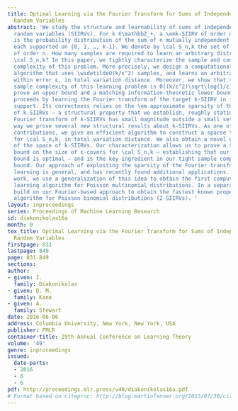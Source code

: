 ```yaml
---
title: Optimal Learning via the Fourier Transform for Sums of Independent Integer
  Random Variables
abstract: 'We study the structure and learnability of sums of independent integer
  random variables (SIIRVs). For k ∈\mathbbZ_+, a \emk-SIIRV of order n ∈\mathbbZ_+
  is the probability distribution of the sum of n mutually independent random variables
  each supported on {0, 1, …, k-1}. We denote by \cal S_n,k the set of all k-SIIRVs
  of order n. How many samples are required to learn an arbitrary distribution in
  \cal S_n,k? In this paper, we tightly characterize the sample and computational
  complexity of this problem. More precisely, we design a computationally efficient
  algorithm that uses \widetildeO(k/ε^2) samples, and learns an arbitrary k-SIIRV
  within error ε, in total variation distance. Moreover, we show that the \em optimal
  sample complexity of this learning problem is Θ((k/ε^2)\sqrt\log(1/ε)), i.e., we
  prove an upper bound and a matching information-theoretic lower bound. Our algorithm
  proceeds by learning the Fourier transform of the target k-SIIRV in its effective
  support. Its correctness relies on the \em approximate sparsity of the Fourier transform
  of k-SIIRVs – a structural property that we establish, roughly stating that the
  Fourier transform of k-SIIRVs has small magnitude outside a small set. Along the
  way we prove several new structural results about k-SIIRVs. As one of our main structural
  contributions, we give an efficient algorithm to construct a sparse \em proper ε-cover
  for \cal S_n,k, in total variation distance. We also obtain a novel geometric characterization
  of the space of k-SIIRVs. Our characterization allows us to prove a tight lower
  bound on the size of ε-covers for \cal S_n,k – establishing that our cover upper
  bound is optimal – and is the key ingredient in our tight sample complexity lower
  bound. Our approach of exploiting the sparsity of the Fourier transform in distribution
  learning is general, and has recently found additional applications. In a subsequent
  work, we use a generalization of this idea to obtain the first computationally efficient
  learning algorithm for Poisson multinomial distributions. In a separate work, we
  build on our Fourier-based approach to obtain the fastest known proper learning
  algorithm for Poisson binomial distributions (2-SIIRVs). '
layout: inproceedings
series: Proceedings of Machine Learning Research
id: diakonikolas16a
month: 0
tex_title: Optimal Learning via the Fourier Transform for Sums of Independent Integer
  Random Variables
firstpage: 831
lastpage: 849
page: 831-849
sections: 
author:
- given: I.
  family: Diakonikolas
- given: D. M.
  family: Kane
- given: A.
  family: Stewart
date: 2016-06-06
address: Columbia University, New York, New York, USA
publisher: PMLR
container-title: 29th Annual Conference on Learning Theory
volume: '49'
genre: inproceedings
issued:
  date-parts:
  - 2016
  - 6
  - 6
pdf: http://proceedings.mlr.press/v49/diakonikolas16a.pdf
# Format based on citeproc: http://blog.martinfenner.org/2013/07/30/citeproc-yaml-for-bibliographies/
---
```

